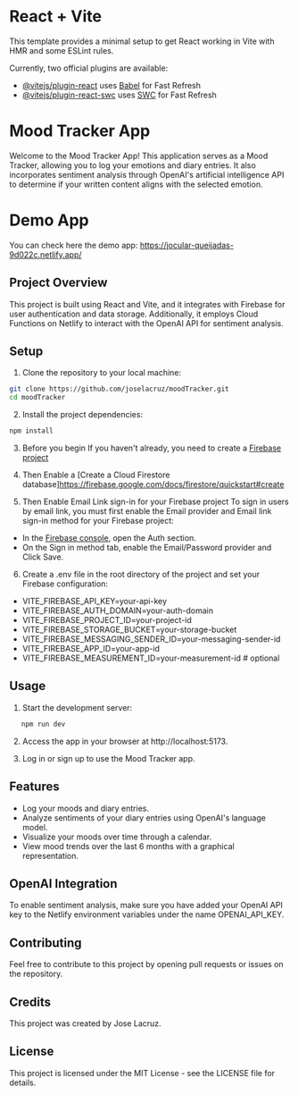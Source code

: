 # React + Vite

This template provides a minimal setup to get React working in Vite with HMR and some ESLint rules.

Currently, two official plugins are available:

- [@vitejs/plugin-react](https://github.com/vitejs/vite-plugin-react/blob/main/packages/plugin-react/README.md) uses [Babel](https://babeljs.io/) for Fast Refresh
- [@vitejs/plugin-react-swc](https://github.com/vitejs/vite-plugin-react-swc) uses [SWC](https://swc.rs/) for Fast Refresh

# Mood Tracker App

Welcome to the Mood Tracker App! This application serves as a Mood Tracker, allowing you to log your emotions and diary entries. It also incorporates sentiment analysis through OpenAI's artificial intelligence API to determine if your written content aligns with the selected emotion.

# Demo App

You can check here the demo app: https://jocular-queijadas-9d022c.netlify.app/

## Project Overview

This project is built using React and Vite, and it integrates with Firebase for user authentication and data storage. Additionally, it employs Cloud Functions on Netlify to interact with the OpenAI API for sentiment analysis.

## Setup

1. Clone the repository to your local machine:

```sh
git clone https://github.com/joselacruz/moodTracker.git
cd moodTracker
```

2. Install the project dependencies:

```sh
npm install
```

3. Before you begin
   If you haven't already, you need to create a [Firebase project](https://firebase.google.com/docs/web/setup#create-project)

4. Then Enable a [Create a Cloud Firestore database]https://firebase.google.com/docs/firestore/quickstart#create
5. Then Enable Email Link sign-in for your Firebase project
   To sign in users by email link, you must first enable the Email provider and Email link sign-in method for your Firebase project:

- In the [Firebase console](https://console.firebase.google.com/), open the Auth section.
- On the Sign in method tab, enable the Email/Password provider and Click Save.

6. Create a .env file in the root directory of the project and set your Firebase configuration:

- VITE_FIREBASE_API_KEY=your-api-key
- VITE_FIREBASE_AUTH_DOMAIN=your-auth-domain
- VITE_FIREBASE_PROJECT_ID=your-project-id
- VITE_FIREBASE_STORAGE_BUCKET=your-storage-bucket
- VITE_FIREBASE_MESSAGING_SENDER_ID=your-messaging-sender-id
- VITE_FIREBASE_APP_ID=your-app-id
- VITE_FIREBASE_MEASUREMENT_ID=your-measurement-id # optional

## Usage

1. Start the development server:

```sh
   npm run dev
```

2. Access the app in your browser at http://localhost:5173.

3. Log in or sign up to use the Mood Tracker app.

## Features

- Log your moods and diary entries.
- Analyze sentiments of your diary entries using OpenAI's language model.
- Visualize your moods over time through a calendar.
- View mood trends over the last 6 months with a graphical representation.

## OpenAI Integration

To enable sentiment analysis, make sure you have added your OpenAI API key to the Netlify environment variables under the name OPENAI_API_KEY.

## Contributing

Feel free to contribute to this project by opening pull requests or issues on the repository.

## Credits

This project was created by Jose Lacruz.

## License

This project is licensed under the MIT License - see the LICENSE file for details.
